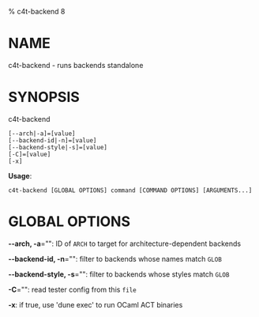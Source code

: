 % c4t-backend 8

# NAME

c4t-backend - runs backends standalone

# SYNOPSIS

c4t-backend

```
[--arch|-a]=[value]
[--backend-id|-n]=[value]
[--backend-style|-s]=[value]
[-C]=[value]
[-x]
```

**Usage**:

```
c4t-backend [GLOBAL OPTIONS] command [COMMAND OPTIONS] [ARGUMENTS...]
```

# GLOBAL OPTIONS

**--arch, -a**="": ID of `ARCH` to target for architecture-dependent backends

**--backend-id, -n**="": filter to backends whose names match `GLOB`

**--backend-style, -s**="": filter to backends whose styles match `GLOB`

**-C**="": read tester config from this `file`

**-x**: if true, use 'dune exec' to run OCaml ACT binaries

